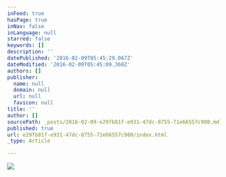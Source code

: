 ```yaml
---
inFeed: true
hasPage: true
inNav: false
inLanguage: null
starred: false
keywords: []
description: ''
datePublished: '2016-02-09T05:45:29.067Z'
dateModified: '2016-02-09T05:45:09.360Z'
authors: []
publisher:
  name: null
  domain: null
  url: null
  favicon: null
title: ''
author: []
sourcePath: _posts/2016-02-09-e29fb81f-e931-47dc-8755-71e66557c980.md
published: true
url: e29fb81f-e931-47dc-8755-71e66557c980/index.html
_type: Article

---
```

![](https://the-grid-user-content.s3-us-west-2.amazonaws.com/ba05c100-5901-42b3-aeb5-11ffa9ff2dcd.jpg)